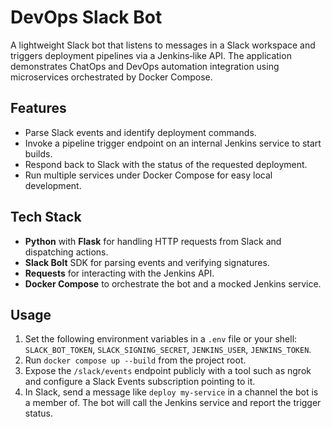 # DevOps Slack Bot

A lightweight Slack bot that listens to messages in a Slack workspace and triggers deployment pipelines via a Jenkins‑like API.  The application demonstrates ChatOps and DevOps automation integration using microservices orchestrated by Docker Compose.

## Features

* Parse Slack events and identify deployment commands.
* Invoke a pipeline trigger endpoint on an internal Jenkins service to start builds.
* Respond back to Slack with the status of the requested deployment.
* Run multiple services under Docker Compose for easy local development.

## Tech Stack

* **Python** with **Flask** for handling HTTP requests from Slack and dispatching actions.
* **Slack Bolt** SDK for parsing events and verifying signatures.
* **Requests** for interacting with the Jenkins API.
* **Docker Compose** to orchestrate the bot and a mocked Jenkins service.

## Usage

1. Set the following environment variables in a `.env` file or your shell: `SLACK_BOT_TOKEN`, `SLACK_SIGNING_SECRET`, `JENKINS_USER`, `JENKINS_TOKEN`.
2. Run `docker compose up --build` from the project root.
3. Expose the `/slack/events` endpoint publicly with a tool such as ngrok and configure a Slack Events subscription pointing to it.
4. In Slack, send a message like `deploy my‑service` in a channel the bot is a member of.  The bot will call the Jenkins service and report the trigger status.
